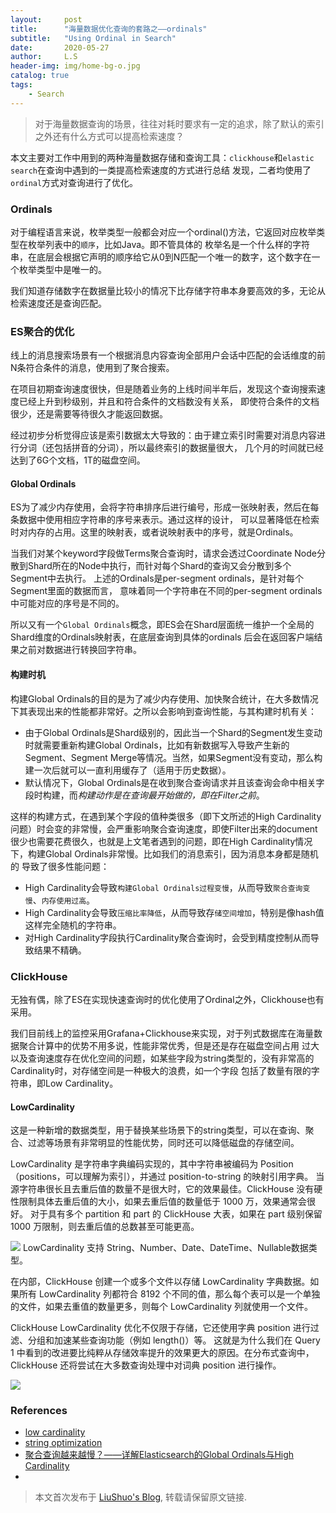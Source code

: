 ```yaml
---
layout:     post
title:      "海量数据优化查询的套路之——ordinals"
subtitle:   "Using Ordinal in Search"
date:       2020-05-27
author:     L.S
header-img: img/home-bg-o.jpg
catalog: true
tags:
    - Search
---
```


> 对于海量数据查询的场景，往往对耗时要求有一定的追求，除了默认的索引之外还有什么方式可以提高检索速度？

本文主要对工作中用到的两种海量数据存储和查询工具：`clickhouse`和`elastic search`在查询中遇到的一类提高检索速度的方式进行总结
发现，二者均使用了`ordinal`方式对查询进行了优化。

### Ordinals 
对于编程语言来说，枚举类型一般都会对应一个ordinal()方法，它返回对应枚举类型在枚举列表中的`顺序`，比如Java。即不管具体的
枚举名是一个什么样的字符串，在底层会根据它声明的顺序给它从0到N匹配一个唯一的数字，这个数字在一个枚举类型中是唯一的。

我们知道存储数字在数据量比较小的情况下比存储字符串本身要高效的多，无论从检索速度还是查询匹配。

### ES聚合的优化
线上的消息搜索场景有一个根据消息内容查询全部用户会话中匹配的会话维度的前N条符合条件的消息，使用到了聚合搜索。

在项目初期查询速度很快，但是随着业务的上线时间半年后，发现这个查询搜索速度已经上升到秒级别，并且和符合条件的文档数没有关系，
即使符合条件的文档很少，还是需要等待很久才能返回数据。

经过初步分析觉得应该是索引数据太大导致的：由于建立索引时需要对消息内容进行分词（还包括拼音的分词），所以最终索引的数据量很大，
几个月的时间就已经达到了6G个文档，1T的磁盘空间。

#### Global Ordinals
ES为了减少内存使用，会将字符串排序后进行编号，形成一张映射表，然后在每条数据中使用相应字符串的序号来表示。通过这样的设计，
可以显著降低在检索时对内存的占用。这里的映射表，或者说映射表中的序号，就是Ordinals。

当我们对某个keyword字段做Terms聚合查询时，请求会透过Coordinate 
Node分散到Shard所在的Node中执行，而针对每个Shard的查询又会分散到多个Segment中去执行。
上述的Ordinals是per-segment ordinals，是针对每个Segment里面的数据而言，
意味着同一个字符串在不同的per-segment ordinals中可能对应的序号是不同的。

所以又有一个`Global Ordinals`概念，即ES会在Shard层面统一维护一个全局的Shard维度的Ordinals映射表，在底层查询到具体的ordinals
后会在返回客户端结果之前对数据进行转换回字符串。

#### 构建时机
构建Global Ordinals的目的是为了减少内存使用、加快聚合统计，在大多数情况下其表现出来的性能都非常好。之所以会影响到查询性能，与其构建时机有关：

- 由于Global Ordinals是Shard级别的，因此当一个Shard的Segment发生变动时就需要重新构建Global 
Ordinals，比如有新数据写入导致产生新的Segment、Segment Merge等情况。当然，如果Segment没有变动，那么构建一次后就可以一直利用缓存了（适用于历史数据）。
- 默认情况下，Global Ordinals是在收到聚合查询请求并且该查询会命中相关字段时构建，而*构建动作是在查询最开始做的，即在Filter之前*。

这样的构建方式，在遇到某个字段的值种类很多（即下文所述的High Cardinality问题）时会变的非常慢，会严重影响聚合查询速度，即使Filter出来的document
很少也需要花费很久，也就是上文笔者遇到的问题，即在High Cardinality情况下，构建Global Ordinals非常慢。比如我们的消息索引，因为消息本身都是随机的
导致了很多性能问题：
- High Cardinality会导致`构建Global Ordinals过程变慢`，从而导致`聚合查询变慢`、`内存使用过高`。
- High Cardinality会导致`压缩比率降低`，从而导致存`储空间增加`，特别是像hash值这样完全随机的字符串。
- 对High Cardinality字段执行Cardinality聚合查询时，会受到精度控制从而导致结果不精确。

### ClickHouse
无独有偶，除了ES在实现快速查询时的优化使用了Ordinal之外，Clickhouse也有采用。

我们目前线上的监控采用Grafana+Clickhouse来实现，对于列式数据库在海量数据聚合计算中的优势不用多说，性能非常优秀，但是还是存在磁盘空间占用
过大以及查询速度存在优化空间的问题，如某些字段为string类型的，没有非常高的Cardinality时，对存储空间是一种极大的浪费，如一个字段
包括了数量有限的字符串，即Low Cardinality。

#### LowCardinality
这是一种新增的数据类型，用于替换某些场景下的string类型，可以在查询、聚合、过滤等场景有非常明显的性能优势，同时还可以降低磁盘的存储空间。

LowCardinality 是字符串字典编码实现的，其中字符串被编码为 Position（positions，可以理解为索引），并通过 position-to-string 的映射引用字典。
当源字符串很长且去重后值的数量不是很大时，它的效果最佳。ClickHouse 没有硬性限制具体去重后值的大小，如果去重后值的数量低于 1000 万，效果通常会很好。
对于具有多个 partition 和 part 的 ClickHouse 大表，如果在 part 级别保留 1000 万限制，则去重后值的总数甚至可能更高。

![](https://imgconvert.csdnimg.cn/aHR0cHM6Ly9tbWJpei5xcGljLmNuL21tYml6X3BuZy9IT2Q0ZFVXNkdIT25wZHVCV2lhaDIyQzVINlJVcXE4ZDVPSVl4bDUwVGtoWk9UaWE0Y3VKcHZFaWJ4RHV1dnpJMDk5UUtyVDg5aWJ5NWplVXVqcXN5eDFwb3cvNjQwP3d4X2ZtdD1wbmc?x-oss-process=image/format,png)
LowCardinality 支持 String、Number、Date、DateTime、Nullable数据类型。

在内部，ClickHouse 创建一个或多个文件以存储 LowCardinality 字典数据。如果所有 LowCardinality 列都符合 8192 个不同的值，那么每个表可以是一个单独的文件，如果去重值的数量更多，则每个 LowCardinality 列就使用一个文件。

ClickHouse LowCardinality 优化不仅限于存储，它还使用字典 position 进行过滤、分组和加速某些查询功能（例如 length()）等。
这就是为什么我们在 Query 1 中看到的改进要比纯粹从存储效率提升的效果更大的原因。在分布式查询中，ClickHouse 还将尝试在大多数查询处理中对词典 position 进行操作。 

![](https://imgconvert.csdnimg.cn/aHR0cHM6Ly9tbWJpei5xcGljLmNuL21tYml6X3BuZy9IT2Q0ZFVXNkdIT25wZHVCV2lhaDIyQzVINlJVcXE4ZDU2a1dFMG16YWRBRGZuN0NMSFlBSWFmY2lhYWVFSW15RVZreWtYZ0ZIOGF5RmxkVXpHM1BJcFJnLzY0MD93eF9mbXQ9cG5n?x-oss-process=image/format,png)

### References
- [low cardinality](https://www.altinity.com/blog/2019/3/27/low-cardinality)
- [string optimization ](https://github.com/yandex/clickhouse-presentations/raw/master/meetup19/string_optimization.pdf)
- [聚合查询越来越慢？——详解Elasticsearch的Global Ordinals与High Cardinality](https://blog.csdn.net/zwgdft/article/details/83215977)
- [](https://blog.csdn.net/jiangshouzhuang/article/details/103268340/?utm_medium=distribute.pc_relevant.none-task-blog-baidujs-3)

> 本文首次发布于 [LiuShuo's Blog](https://liushuo.me), 
转载请保留原文链接.
